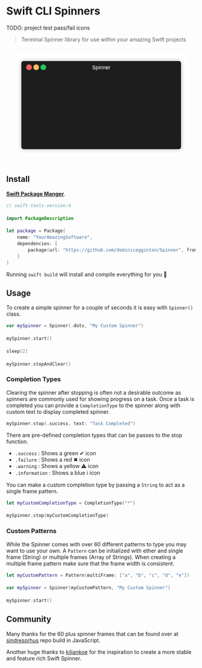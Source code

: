# Swift CLI Spinners

TODO: project test pass/fail icons 

> Terminal Spinner library for use within your amazing Swift projects

<p align="center">
	<br>
	<img src="Assets/demo.gif">
	<br>
	<br>
</p>

## Install 

[**Swift Package Manger**](https://swift.org/package-manager/).

``` swift
// swift-tools-version:4

import PackageDescription

let package = Package(
    name: "YourAmazingSoftware",
    dependencies: [
        package(url: "https://github.com/dominicegginton/Spinner", from: "0.1.0")
    ]
)
```
Running `swift build` will install and compile everything for you 💪

## Usage
To create a simple spinner for a couple of seconds it is easy with `Spinner()` class. 

```swift
var mySpinner = Spinner(.dots, "My Custom Spinner")

mySpinner.start()

sleep(2)

mySpinner.stopAndClear()
```

### Completion Types
Clearing the spinner after stopping is often not a desirable outcome as spinners are commonly used for showing progress on a task. Once a task is completed you can provide a `CompletionType` to the spinner along with custom text to display completed spinner.

```swift
mySpinner.stop(.success, text: "Task Completed")
```

There are pre-defined completion types that can be passes to the stop function.

- `.success` : Shows a green ✔ icon
- `.failure` : Shows a red ✖ icon
- `.warning` : Shows a yellow ⚠ icon
- `.information` : Shows a blue ℹ icon

You can make a custom completion type by passing a `String` to act as a single frame pattern.
```swift
let myCustomCompletionType = CompletionType("*")

mySpinner.stop(myCustomCompletionType)
```

### Custom Patterns
While the Spinner comes with over 60 different patterns to type you may want to use your own. A `Pattern` can be initialized with ether and single frame (String) or multiple frames (Array of Strings). When creating a multiple frame pattern make sure that the frame width is consistent.

```swift
let myCustomPattern = Pattern(multiFrame: ["a", "b", "c", "d", "e"])

var mySpinner = Spinner(myCustomPattern, "My Custom Spinner")

mySpinner.start()
```

## Community

Many thanks for the 60 plus spinner frames that can be found over at [sindresorhus](https://github.com/sindresorhus/cli-spinners) repo build in JavaScript.

Another huge thanks to [kiliankoe](https://github.com/kiliankoe/CLISpinner) for the inspiration to create a more stable and feature rich Swift Spinner.